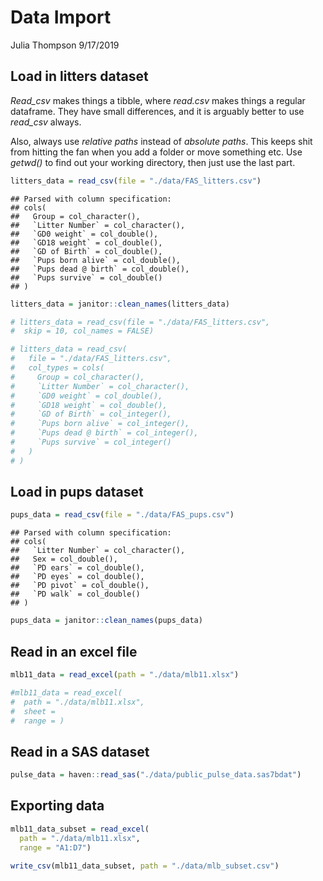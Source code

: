 Data Import
================
Julia Thompson
9/17/2019

## Load in litters dataset

*Read\_csv* makes things a tibble, where *read.csv* makes things a
regular dataframe. They have small differences, and it is arguably
better to use *read\_csv* always.

Also, always use *relative paths* instead of *absolute paths*. This
keeps shit from hitting the fan when you add a folder or move something
etc. Use *getwd()* to find out your working directory, then just use the
last part.

``` r
litters_data = read_csv(file = "./data/FAS_litters.csv")
```

    ## Parsed with column specification:
    ## cols(
    ##   Group = col_character(),
    ##   `Litter Number` = col_character(),
    ##   `GD0 weight` = col_double(),
    ##   `GD18 weight` = col_double(),
    ##   `GD of Birth` = col_double(),
    ##   `Pups born alive` = col_double(),
    ##   `Pups dead @ birth` = col_double(),
    ##   `Pups survive` = col_double()
    ## )

``` r
litters_data = janitor::clean_names(litters_data)

# litters_data = read_csv(file = "./data/FAS_litters.csv",
#  skip = 10, col_names = FALSE)

# litters_data = read_csv(
#   file = "./data/FAS_litters.csv",
#   col_types = cols(
#     Group = col_character(),
#     `Litter Number` = col_character(),
#     `GD0 weight` = col_double(),
#     `GD18 weight` = col_double(),
#     `GD of Birth` = col_integer(),
#     `Pups born alive` = col_integer(),
#     `Pups dead @ birth` = col_integer(),
#     `Pups survive` = col_integer()
#   )
# )
```

## Load in pups dataset

``` r
pups_data = read_csv(file = "./data/FAS_pups.csv")
```

    ## Parsed with column specification:
    ## cols(
    ##   `Litter Number` = col_character(),
    ##   Sex = col_double(),
    ##   `PD ears` = col_double(),
    ##   `PD eyes` = col_double(),
    ##   `PD pivot` = col_double(),
    ##   `PD walk` = col_double()
    ## )

``` r
pups_data = janitor::clean_names(pups_data)
```

## Read in an excel file

``` r
mlb11_data = read_excel(path = "./data/mlb11.xlsx")

#mlb11_data = read_excel(
#  path = "./data/mlb11.xlsx",
#  sheet = 
#  range = )
```

## Read in a SAS dataset

``` r
pulse_data = haven::read_sas("./data/public_pulse_data.sas7bdat")
```

## Exporting data

``` r
mlb11_data_subset = read_excel(
  path = "./data/mlb11.xlsx",
  range = "A1:D7")

write_csv(mlb11_data_subset, path = "./data/mlb_subset.csv")
```
